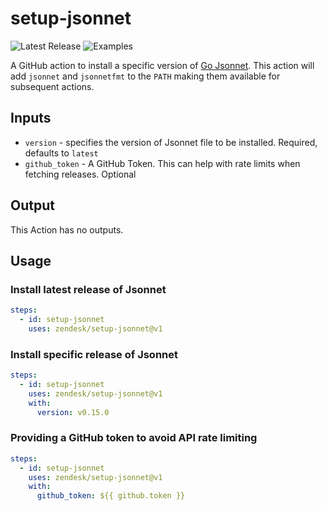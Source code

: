 # setup-jsonnet

![Latest Release](https://img.shields.io/github/v/release/zendesk/setup-jsonnet?label=Latest%20Release)
![Examples](https://github.com/zendesk/setup-jsonnet/workflows/Test/badge.svg?branch=master)

A GitHub action to install a specific version of [Go Jsonnet](https://github.com/google/go-jsonnet). This action will add
`jsonnet` and `jsonnetfmt` to the `PATH` making them available for subsequent
actions.

## Inputs

* `version` - specifies the version of Jsonnet file to be installed. Required, 
defaults to `latest`
* `github_token` -  A GitHub Token. This can help with rate limits when 
fetching releases. Optional

## Output

This Action has no outputs.

## Usage

### Install latest release of Jsonnet

```yaml
steps:
  - id: setup-jsonnet
    uses: zendesk/setup-jsonnet@v1
```

### Install specific release of Jsonnet

```yaml
steps:
  - id: setup-jsonnet
    uses: zendesk/setup-jsonnet@v1
    with:
      version: v0.15.0
```

### Providing a GitHub token to avoid API rate limiting

```yaml
steps:
  - id: setup-jsonnet
    uses: zendesk/setup-jsonnet@v1
    with:
      github_token: ${{ github.token }}
```
